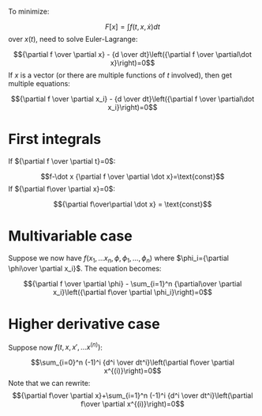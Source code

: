 To minimize:

$$F[x]=\int f(t, x, \dot x) dt$$
over $x(t)$, need to solve Euler-Lagrange:

$${\partial f \over \partial x} - {d \over dt}\left({\partial f \over \partial\dot x}\right)=0$$
If $x$ is a vector (or there are multiple functions of $t$ involved), then get multiple equations:

$${\partial f \over \partial x_i} - {d \over dt}\left({\partial f \over \partial\dot x_i}\right)=0$$

# First integrals
If ${\partial f \over \partial t}=0$:

$$f-\dot x {\partial f \over \partial \dot x}=\text{const}$$
If ${\partial f\over \partial x}=0$:

$${\partial f\over\partial \dot x} = \text{const}$$

# Multivariable case

Suppose we now have $f(x_1,\dots x_n, \phi, \phi_1,\dots, \phi_n)$ where $\phi_i={\partial \phi\over \partial x_i}$. The equation becomes:

$${\partial f \over \partial \phi} - \sum_{i=1}^n {\partial\over \partial x_i}\left({\partial f\over \partial \phi_i}\right)=0$$

# Higher derivative case

Suppose now $f(t, x, x', \dots x^{(n)})$:

$$\sum_{i=0}^n (-1)^i {d^i \over dt^i}\left(\partial f\over \partial x^{(i)}\right)=0$$
Note that we can rewrite:
$${\partial f\over \partial x}+\sum_{i=1}^n (-1)^i {d^i \over dt^i}\left(\partial f\over \partial x^{(i)}\right)=0$$
